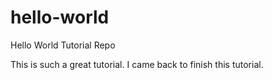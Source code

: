 # hello-world
Hello World Tutorial Repo

This is such a great tutorial.
I came back to finish this tutorial.
